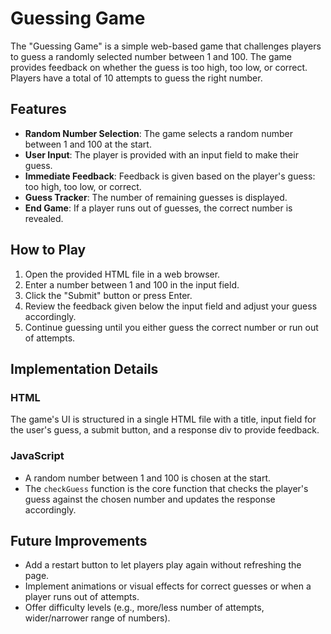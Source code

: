 
# Guessing Game

The "Guessing Game" is a simple web-based game that challenges players to guess a randomly selected number between 1 and 100. The game provides feedback on whether the guess is too high, too low, or correct. Players have a total of 10 attempts to guess the right number.

## Features

- **Random Number Selection**: The game selects a random number between 1 and 100 at the start.
- **User Input**: The player is provided with an input field to make their guess.
- **Immediate Feedback**: Feedback is given based on the player's guess: too high, too low, or correct.
- **Guess Tracker**: The number of remaining guesses is displayed.
- **End Game**: If a player runs out of guesses, the correct number is revealed.

## How to Play

1. Open the provided HTML file in a web browser.
2. Enter a number between 1 and 100 in the input field.
3. Click the "Submit" button or press Enter.
4. Review the feedback given below the input field and adjust your guess accordingly.
5. Continue guessing until you either guess the correct number or run out of attempts.

## Implementation Details

### HTML

The game's UI is structured in a single HTML file with a title, input field for the user's guess, a submit button, and a response div to provide feedback.

### JavaScript

- A random number between 1 and 100 is chosen at the start.
- The `checkGuess` function is the core function that checks the player's guess against the chosen number and updates the response accordingly.

## Future Improvements

- Add a restart button to let players play again without refreshing the page.
- Implement animations or visual effects for correct guesses or when a player runs out of attempts.
- Offer difficulty levels (e.g., more/less number of attempts, wider/narrower range of numbers).
